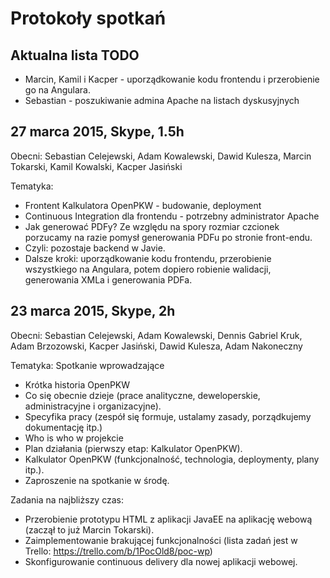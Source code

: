 ﻿# Protokoły spotkań

## Aktualna lista TODO
- Marcin, Kamil i Kacper - uporządkowanie kodu frontendu i przerobienie go na Angulara.
- Sebastian - poszukiwanie admina Apache na listach dyskusyjnych

## 27 marca 2015, Skype, 1.5h
Obecni: Sebastian Celejewski, Adam Kowalewski, Dawid Kulesza, Marcin Tokarski, Kamil Kowalski, Kacper Jasiński

Tematyka:
- Frontent Kalkulatora OpenPKW - budowanie, deployment
- Continuous Integration dla frontendu - potrzebny administrator Apache
- Jak generować PDFy? Ze względu na spory rozmiar czcionek porzucamy na razie pomysł generowania PDFu po stronie front-endu.
- Czyli: pozostaje backend w Javie.
- Dalsze kroki: uporządkowanie kodu frontendu, przerobienie wszystkiego na Angulara, potem dopiero robienie walidacji, generowania XMLa i generowania PDFa.

## 23 marca 2015, Skype, 2h
Obecni: Sebastian Celejewski, Adam Kowalewski, Dennis Gabriel Kruk, Adam Brzozowski, Kacper Jasiński, Dawid Kulesza, Adam Nakoneczny

Tematyka:
Spotkanie wprowadzające
- Krótka historia OpenPKW
- Co się obecnie dzieje (prace analityczne, deweloperskie, administracyjne i organizacyjne).
- Specyfika pracy (zespół się formuje, ustalamy zasady, porządkujemy dokumentację itp.)
- Who is who w projekcie
- Plan działania (pierwszy etap: Kalkulator OpenPKW).
- Kalkulator OpenPKW (funkcjonalność, technologia, deploymenty, plany itp.).
- Zaproszenie na spotkanie w środę.

Zadania na najbliższy czas:
- Przerobienie prototypu HTML z aplikacji JavaEE na aplikację webową (zaczął to już Marcin Tokarski).
- Zaimplementowanie brakującej funkcjonalności (lista zadań jest w Trello: https://trello.com/b/1PocOld8/poc-wp)
- Skonfigurowanie continuous delivery dla nowej aplikacji webowej.

